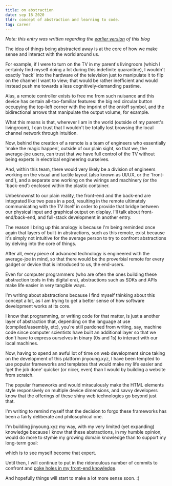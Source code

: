 ```yaml
---
title: on abstraction
date: sep 18 2020
tldr: concept of abstraction and learning to code.
tag: career
---
```


*Note: this entry was written regarding the [earlier version](https://jinyoungch0i.github.io) of this blog*

The idea of things being abstracted away is at the core of how we make sense and interact with the world around us. 

For example, if I were to turn on the TV in my parent's livingroom (which I certainly find myself doing a lot during this indefinite quarantine), I wouldn't exactly 'hack' into the hardware of the television just to manipulate it to flip on the channel I want to view; that would be rather inefficient and would instead push me towards a less cognitively-demanding pastime. 

Alas, a remote controller exists to free me from such nuisance and this device has certain all-too-familiar features: the big red circular button occupying the top-left corner with the imprint of the on/off symbol, and the bidirectional arrows that manipulate the output volume, for example. 

What this means is that, wherever I am in the world (outside of my parent's livingroom), I can trust that I wouldn't be totally lost browsing the local channel network through intuition. 

Now, behind the creation of a remote is a team of engineers who essentially 'make the magic happen', outside of our plain sight, so that we, the average-joe users, can trust that we have full control of the TV without being experts in electrical engineering ourselves. 

And, within this team, there would very likely be a division of engineers working on the visual and tactile layout (also known as UI/UX, or the 'front-end'), and a separate one working on the wirings and machinery (or the 'back-end') enclosed within the plastic container.

Unbeknownst to our plain reality, the front-end and the back-end are integrated like two peas in a pod, resulting in the remote ultimately communicating with the TV itself in order to provide that bridge between our physical input and graphical output on display. I'll talk about front-end/back-end, and full-stack development in another entry. 

The reason I bring up this analogy is because I'm being reminded once again that layers of built-in abstractions, such as this remote, exist because it's simply not intuitive for the average person to try to confront abstractions by delving into the core of things. 

After all, every piece of advanced technology is engineered with the average-joe in mind, so that there would be the proverbial remote for every gadget or device that is introduced to us, the end-users. 

Even for computer programmers (who are often the ones building these abstraction tools in this digital era), abstractions such as SDKs and APIs make life easier in very tangible ways. 

I'm writing about abstractions because I find myself thinking about this concept a lot, as I am trying to get a better sense of how software development works at its core. 

I know that programming, or writing code for that matter, is just a another layer of abstraction that, depending on the language at use (compiled/assembly, etc), you're still pardoned from writing, say, machine code since computer scientists have built an additional layer so that we don't have to express ourselves in binary (0s and 1s) to interact with our local machines. 

Now, having to spend an awful lot of time on web development since taking on the development of this platform jinyoung.xyz, I have been tempted to use popular frameworks and templates that would make my life easier and 'get the job done' quicker (or nicer, even) than I would by building a website from scratch. 

The popular frameworks and would miraculously make the HTML elements style responsively on multiple device dimensions, and savvy developers know that the offerings of these shiny web technologies go beyond just that. 

I'm writing to remind myself that the decision to forgo these frameworks has been a fairly deliberate and philosophical one. 

I'm building jinyoung.xyz my way, with my very limited (yet expanding) knowledge because I know that these abstractions, in my humble opinion, would do more to stymie my growing domain knowledge than to support my long-term goal:

which is to see myself become that expert.  

Until then, I will continue to put in the ridonculous number of commits to confront and [poke holes in my front-end knowledge](http://www.paulgraham.com/noob.html).

And hopefully things will start to make a lot more sense soon. :)

